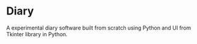 # Diary
A experimental diary software built from scratch using Python and UI from Tkinter library in Python.
